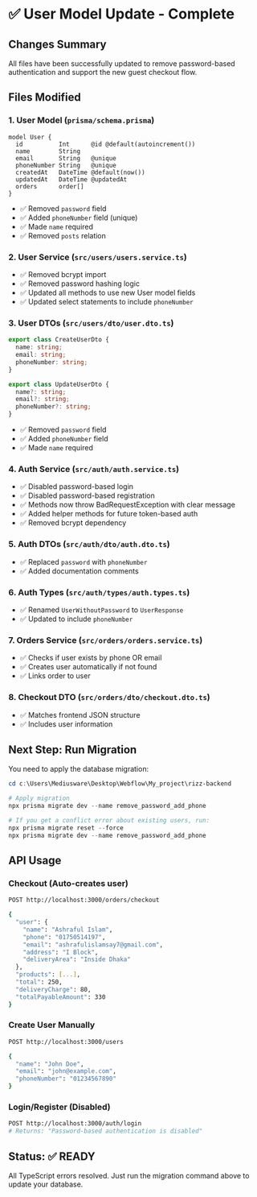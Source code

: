 # ✅ User Model Update - Complete

## Changes Summary

All files have been successfully updated to remove password-based authentication and support the new guest checkout flow.

## Files Modified

### 1. **User Model** (`prisma/schema.prisma`)

```prisma
model User {
  id          Int      @id @default(autoincrement())
  name        String
  email       String   @unique
  phoneNumber String   @unique
  createdAt   DateTime @default(now())
  updatedAt   DateTime @updatedAt
  orders      order[]
}
```

- ✅ Removed `password` field
- ✅ Added `phoneNumber` field (unique)
- ✅ Made `name` required
- ✅ Removed `posts` relation

### 2. **User Service** (`src/users/users.service.ts`)

- ✅ Removed bcrypt import
- ✅ Removed password hashing logic
- ✅ Updated all methods to use new User model fields
- ✅ Updated select statements to include `phoneNumber`

### 3. **User DTOs** (`src/users/dto/user.dto.ts`)

```typescript
export class CreateUserDto {
  name: string;
  email: string;
  phoneNumber: string;
}

export class UpdateUserDto {
  name?: string;
  email?: string;
  phoneNumber?: string;
}
```

- ✅ Removed `password` field
- ✅ Added `phoneNumber` field
- ✅ Made `name` required

### 4. **Auth Service** (`src/auth/auth.service.ts`)

- ✅ Disabled password-based login
- ✅ Disabled password-based registration
- ✅ Methods now throw BadRequestException with clear message
- ✅ Added helper methods for future token-based auth
- ✅ Removed bcrypt dependency

### 5. **Auth DTOs** (`src/auth/dto/auth.dto.ts`)

- ✅ Replaced `password` with `phoneNumber`
- ✅ Added documentation comments

### 6. **Auth Types** (`src/auth/types/auth.types.ts`)

- ✅ Renamed `UserWithoutPassword` to `UserResponse`
- ✅ Updated to include `phoneNumber`

### 7. **Orders Service** (`src/orders/orders.service.ts`)

- ✅ Checks if user exists by phone OR email
- ✅ Creates user automatically if not found
- ✅ Links order to user

### 8. **Checkout DTO** (`src/orders/dto/checkout.dto.ts`)

- ✅ Matches frontend JSON structure
- ✅ Includes user information

## Next Step: Run Migration

You need to apply the database migration:

```powershell
cd c:\Users\Mediusware\Desktop\Webflow\My_project\rizz-backend

# Apply migration
npx prisma migrate dev --name remove_password_add_phone

# If you get a conflict error about existing users, run:
npx prisma migrate reset --force
npx prisma migrate dev --name remove_password_add_phone
```

## API Usage

### Checkout (Auto-creates user)

```bash
POST http://localhost:3000/orders/checkout

{
  "user": {
    "name": "Ashraful Islam",
    "phone": "01750514197",
    "email": "ashrafulislamsay7@gmail.com",
    "address": "I Block",
    "deliveryArea": "Inside Dhaka"
  },
  "products": [...],
  "total": 250,
  "deliveryCharge": 80,
  "totalPayableAmount": 330
}
```

### Create User Manually

```bash
POST http://localhost:3000/users

{
  "name": "John Doe",
  "email": "john@example.com",
  "phoneNumber": "01234567890"
}
```

### Login/Register (Disabled)

```bash
POST http://localhost:3000/auth/login
# Returns: "Password-based authentication is disabled"
```

## Status: ✅ READY

All TypeScript errors resolved. Just run the migration command above to update your database.
